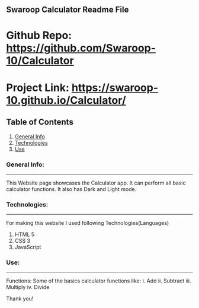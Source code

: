 ## Swaroop Calculator Readme File

# Github Repo: https://github.com/Swaroop-10/Calculator
# Project Link: https://swaroop-10.github.io/Calculator/
## Table of Contents
1. [General Info](#general-info)
2. [Technologies](#technologies)
3. [Use](#Use)

### General Info:
**********************************************************************************************************************************************************
This Website page showcases the Calculator app. It can perform all basic calculator functions. It also has Dark and Light mode.

### Technologies:
**********************************************************************************************************************************************************
For making this website I used following Technologies(Languages)
1. HTML 5
2. CSS 3
3. JavaScript

### Use:
***********************************************************************************************************************************************************
Functions: Some of the basics calculator functions like:
i. Add
ii. Subtract
iii. Multiply
iv. Divide

Thank you!
